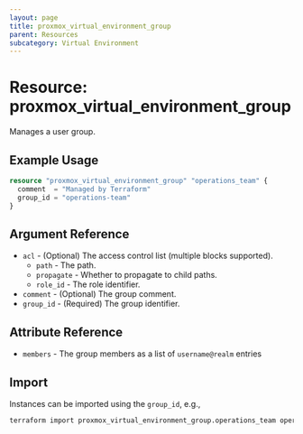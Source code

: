 ```yaml
---
layout: page
title: proxmox_virtual_environment_group
parent: Resources
subcategory: Virtual Environment
---
```


# Resource: proxmox_virtual_environment_group

Manages a user group.

## Example Usage

```terraform
resource "proxmox_virtual_environment_group" "operations_team" {
  comment  = "Managed by Terraform"
  group_id = "operations-team"
}
```

## Argument Reference

- `acl` - (Optional) The access control list (multiple blocks supported).
  - `path` - The path.
  - `propagate` - Whether to propagate to child paths.
  - `role_id` - The role identifier.
- `comment` - (Optional) The group comment.
- `group_id` - (Required) The group identifier.

## Attribute Reference

- `members` - The group members as a list of `username@realm` entries

## Import

Instances can be imported using the `group_id`, e.g.,

```bash
terraform import proxmox_virtual_environment_group.operations_team operations-team
```
